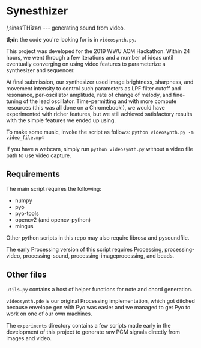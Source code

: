 # Synesthizer
/ˌsinəsˈTHīzər/ --- generating sound from video.

**tl;dr**: the code you're looking for is in `videosynth.py`.

This project was developed for the 2019 WWU ACM Hackathon. Within 24 hours, we went through a few iterations and a number of ideas until eventually converging on using video features to parameterize a synthesizer and sequencer.

At final submission, our synthesizer used image brightness, sharpness, and movement intensity to control such parameters as LPF filter cutoff and resonance, per-oscillator amplitude, rate of change of melody, and fine-tuning of the lead oscillator. Time-permitting and with more compute resources (this was all done on a Chromebook!), we would have experimented with richer features, but we still achieved satisfactory results with the simple features we ended up using.

To make some music, invoke the script as follows: `python videosynth.py -m video_file.mp4`

If you have a webcam, simply run `python videosynth.py` without a video file path to use video capture.

## Requirements
The main script requires the following:
* numpy
* pyo
* pyo-tools
* opencv2 (and opencv-python)
* mingus

Other python scripts in this repo may also require librosa and pysoundfile.

The early Processing version of this script requires Processing, processing-video, processing-sound, processing-imageprocessing, and beads.

## Other files
`utils.py` contains a host of helper functions for note and chord generation.

`videosynth.pde` is our original Processing implementation, which got ditched because envelope gen with Pyo was easier and we managed to get Pyo to work on one of our own machines.

The `experiments` directory contains a few scripts made early in the development of this project to generate raw PCM signals directly from images and video.
